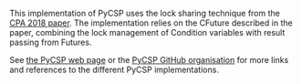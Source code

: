 This implementation of PyCSP uses the lock sharing technique from the [CPA 2018 paper](http://wotug.cs.unlv.edu/cpa2018/preprints/02-preprint.pdf). The implementation relies on the CFuture described in the paper, combining the lock management of Condition variables with result passing from Futures. 

See [the PyCSP web page](https://pycsp.github.io/) or the [PyCSP GitHub organisation](https://github.com/PyCSP) for more links and references to the different PyCSP implementations. 
